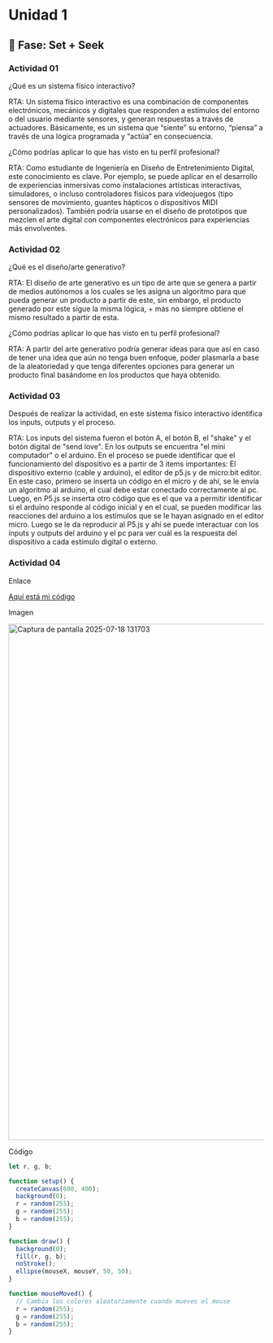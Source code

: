 # Unidad 1

## 🔎 Fase: Set + Seek

### Actividad 01

¿Qué es un sistema físico interactivo?

RTA: Un sistema físico interactivo es una combinación de componentes electrónicos, mecánicos y digitales que responden a estímulos del entorno o del usuario mediante sensores, y generan respuestas a través de actuadores. Básicamente, es un sistema que “siente” su entorno, “piensa” a través de una lógica programada y “actúa” en consecuencia.

¿Cómo podrías aplicar lo que has visto en tu perfil profesional?

RTA: Como estudiante de Ingeniería en Diseño de Entretenimiento Digital, este conocimiento es clave. Por ejemplo, se puede aplicar en el desarrollo de experiencias inmersivas como instalaciones artísticas interactivas, simuladores, o incluso controladores físicos para videojuegos (tipo sensores de movimiento, guantes hápticos o dispositivos MIDI personalizados). También podría usarse en el diseño de prototipos que mezclen el arte digital con componentes electrónicos para experiencias más envolventes.


### Actividad 02

¿Qué es el diseño/arte generativo?

RTA: El diseño de arte generativo es un tipo de arte que se genera a partir de medios autónomos a los cuales se les asigna un algoritmo para que pueda generar un producto a partir de este, sin embargo, el producto generado por este sigue la misma lógica, + más no siempre obtiene el mismo resultado a partir de esta.

¿Cómo podrías aplicar lo que has visto en tu perfil profesional?

RTA: A partir del arte generativo podría generar ideas para que así en caso de tener una idea que aún no tenga buen enfoque, poder plasmarla a base de la aleatoriedad y que tenga diferentes opciones para generar un producto final basándome en los productos que haya obtenido.

### Actividad 03

Después de realizar la actividad, en este sistema físico interactivo identifica los inputs, outputs y el proceso.

RTA: Los inputs del sistema fueron el botón A, el botón B, el "shake" y el botón digital de "send love". En los outputs se encuentra "el mini computador" o el arduino. En el proceso se puede identificar que el funcionamiento del dispositivo es a partir de 3 items importantes: El dispositivo externo (cable y arduino), el editor de p5.js y de micro:bit editor. En este caso, primero se inserta un código en el micro y de ahí, se le envía un algoritmo al arduino, el cual debe estar conectado correctamente al pc. Luego, en P5.js se inserta otro código que es el que va a permitir identificar si el arduino responde al código inicial y en el cual, se pueden modificar las reacciones del arduino a los estímulos que se le hayan asignado en el editor micro. Luego se le da reproducir al P5.js y ahí se puede interactuar con los inputs y outputs del arduino y el pc para ver cuál es la respuesta del dispositivo a cada estímulo digital o externo.

### Actividad 04
Enlace

[Aquí está mi código](https://editor.p5js.org/)

Imagen

<img width="1919" height="1015" alt="Captura de pantalla 2025-07-18 131703" src="https://github.com/user-attachments/assets/22f96c63-7a42-4a1e-953d-58f2706cff5c" />

Código

``` js
let r, g, b;

function setup() {
  createCanvas(600, 400);
  background(0);
  r = random(255);
  g = random(255);
  b = random(255);
}

function draw() {
  background(0);
  fill(r, g, b);
  noStroke();
  ellipse(mouseX, mouseY, 50, 50);
}

function mouseMoved() {
  // Cambia los colores aleatoriamente cuando mueves el mouse
  r = random(255);
  g = random(255);
  b = random(255);
}

